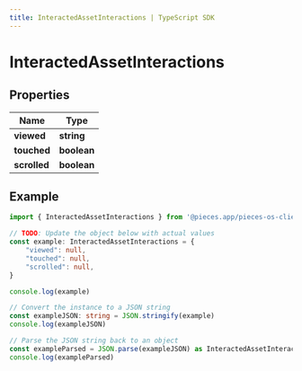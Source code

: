 ```yaml
---
title: InteractedAssetInteractions | TypeScript SDK
---
```



# InteractedAssetInteractions


## Properties

Name | Type
------------ | -------------
**viewed** | **string**
**touched** | **boolean**
**scrolled** | **boolean**

## Example

```typescript
import { InteractedAssetInteractions } from '@pieces.app/pieces-os-client'

// TODO: Update the object below with actual values
const example: InteractedAssetInteractions = {
    "viewed": null,
    "touched": null,
    "scrolled": null,
}

console.log(example)

// Convert the instance to a JSON string
const exampleJSON: string = JSON.stringify(example)
console.log(exampleJSON)

// Parse the JSON string back to an object
const exampleParsed = JSON.parse(exampleJSON) as InteractedAssetInteractions
console.log(exampleParsed)
```


